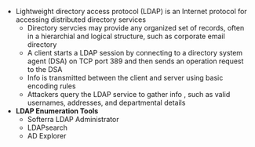 - Lightweight directory access protocol (LDAP) is an Internet protocol for accessing distributed directory services
	- Directory servcies may provide any organized set of records, often in a hierarchial and logical structure, such as corporate email directory
	- A client starts a LDAP session by connecting to a directory system agent (DSA) on TCP port 389 and then sends an operation request to the DSA
	- Info is transmitted between the client and server using basic encoding rules
	- Attackers query the LDAP service to gather info , such as valid usernames, addresses, and departmental details
- **LDAP Enumeration Tools**
	- Softerra LDAP Administrator
	- LDAPsearch
	- AD Explorer
